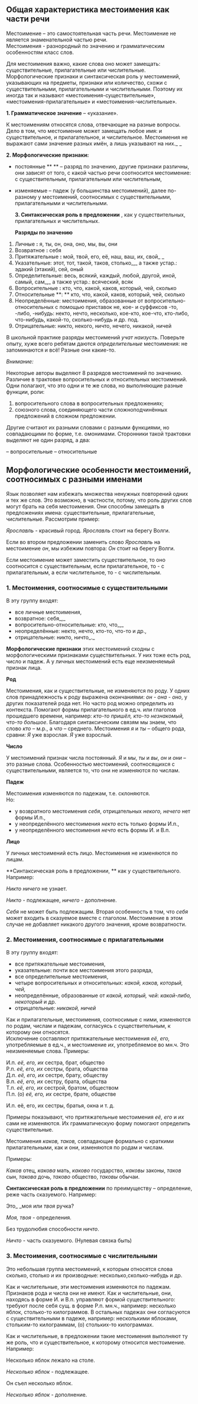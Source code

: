 ## **Общая характеристика местоимения как части речи**

Местоимение – это самостоятельная часть речи. Местоимение не является знаменательной частью речи.
<br/>
Местоимения - разнородный по значению и грамматическим особенностям класс слов.

Для местоимения важно, какие слова оно может замещать: существительные, прилагательные или числительные. Морфологические признаки и синтаксическая роль у местоимений, указывающих на предметы, признаки или количество, схожи с существительными, прилагательными и числительными. Поэтому их иногда так и называют «местоимения-существительные», «местоимения-прилагательные» и «местоимения-числительные».

**1. Грамматическое значение**  – «указание».

К местоимениям относятся слова, отвечающие на разные вопросы. Дело в том, что местоимение может замещать любое имя: и существительное, и прилагательное, и числительное. Местоимения не выражают сами значение разных имён, а лишь указывают на них._ _

**2. Морфологические признаки:**

- постоянные ** ** – разряд по значению, другие признаки различны, они зависят от того, с какой частью речи соотносится местоимение: с существительным, прилагательным или числительным,
- изменяемые –  падеж (у большинства местоимений), далее по-разному у местоимений, соотносимых с существительными, прилагательными и числительными.

  **3. Синтаксическая роль в предложении** , как у существительных, прилагательных и числительных.

  **Разряды по значению**

1. Личные **:** я, ты, он, она, оно, мы, вы, они
2. Возвратное **:** себя
3. Притяжательные **:** мой, твой, его, её, наш, ваш, их, свой_ _
4. Указательные: этот, тот, такой, таков, столько_,_ а также устар.: эдакий (этакий), сей, оный
5. Определительные: весь, всякий, каждый, любой, другой, иной, самый, сам_,_ а также устар.: всяческий, всяк
6. Вопросительные **:** кто, что, какой, каков, который, чей, сколько
7. Относительные **: ** кто, что, какой, каков, который, чей, сколько
8. Неопределённые: местоимения, образованные от вопросительно-относительных с помощью приставок не, кое- и  суффиксов -то, -либо, -нибудь: некто, нечто, несколько, кое-кто, кое-что, кто-либо, что-нибудь, какой-то, сколько-нибудь и др. под.
9. Отрицательные: никто, некого, ничто, нечего, никакой, ничей

В школьной практике разряды местоимений _учат наизусть_. Поверьте опыту, хуже всего ребятам даются _определительные_ местоимения: не запоминаются и всё! Разные они какие-то.

_Внимание:_

Некоторые авторы выделяют 8 разрядов местоимений по значению. Различие в трактовке вопросительных и относительных местоимений. Одни полагают, что это одни и те же слова, но выполняющие разные функции, роли:

1. вопросительного слова в вопросительных предложениях;
2. союзного слова, соединяющего части сложноподчинённых предложений в сложном предложении.

Другие считают их разными словами с разными функциями, но совпадающими по форме, т.е. омонимами. Сторонники такой трактовки выделяют не один разряд, а два:

– вопросительные
– относительные

## **Морфологические особенности местоимений, соотносимых с разными именами**

Язык позволяет нам избежать множества ненужных повторений одних и тех же слов. Это возможно, в частности, потому, что роль других слов могут брать на себя местоимения. Они способны замещать в предложениях имена: существительные, прилагательные, числительные. Рассмотрим пример:

_Ярославль_ - красивый город. _Ярославль_ стоит на берегу Волги.

Если во втором предложении заменить слово _Ярославль_ на местоимение _он_, мы избежим повтора: _Он_ стоит на берегу Волги.

Если местоимение может заместить существительное, то оно соотносится с существительным, если прилагательное, то - с прилагательным, а если числительное, то - с числительным.

### **1. Местоимения, соотносимые с существительными**

В эту группу входят:

- все личные местоимения,
- возвратное: себя_,_
- вопросительно-относительные: кто, что_,_
- неопределённые: некто, нечто, кто-то, что-то и др.,
- отрицательные: никто, ничто_._

**Морфологические признаки** этих местоимений сходны с морфологическими признаками существительных. У них тоже есть род, число и падеж. А у личных местоимений есть еще неизменяемый  признак лица.

**Род**

Местоимения, как и существительные, не изменяются по роду. У одних слов принадлежность к роду выражена окончаниями: _он - она - оно_, у других  показателей рода нет. Но часто род можно определить из контекста. Помогают формы прилагательного в ед.ч. или глаголов прошедшего времени, например: _кто-то пришёл, кто-то незнакомый, что-то большое_. Благодаря синтаксическим связям мы знаем, что слово _кто_ – м.р., а _что_ – среднего. Местоимения _я_ и _ты_ – общего рода, сравни: _Я_ уже взрослая. _Я_ уже взрослый.

**Число**

У местоимений признак числа постоянный. _Я_ и _мы_, _ты_ и _вы_, _он_ и _они_ – это разные слова. Особенностью местоимений, соотносящихся с существительными, является то, что они не изменяются по числам.

**Падеж**

Местоимения изменяются по падежам, т.е. склоняются.
<br/>
Но:

- у возвратного местоимения _себя_, отрицательных _некого, нечего_ нет формы И.п.,
- у неопределённого местоимения _некто_ есть только формы И.п.,
- у неопределённого местоимения _нечто_ есть формы И. и В.п.

**Лицо**

У личных местоимений есть лицо. Местоимения не изменяются по лицам.

**Синтаксическая роль в предложении, ** как у существительного. Например:

_Никто ничего_ не узнает.

_Никто_ - подлежащее, _ничего_ - дополнение.

_Себя_ не может быть подлежащим. Вторая особенность в том, что _себя_ может входить в сказуемое вместе с глаголом. Местоимение в этом случае не добавляет никакого другого значения, кроме возвратности.

### **2. Местоимения, соотносимые с прилагательными**

В эту группу входят:

- все притяжательные местоимения,
- указательные: почти все местоимения этого разряда,
- все определительные местоимения,
- четыре вопросительных и относительных: _какой, каков, который, чей,_
- неопределённые, образованные от _какой, который, чей_: _какой-либо, некоторый_ и др.
- отрицательные: _никакой, ничей_

Как и прилагательные, местоимения, соотносимые с ними, изменяются по родам, числам и падежам, согласуясь с существительным, к которому они относятся.
<br/>
Исключение составляют притяжательные местоимения _её, его,_ употребляемые в ед.ч., и местоимение _их_, употребляемое во мн.ч.  Это неизменяемые слова. Примеры:

И.п.  _её, его, их_ сестра, брат, общество
<br/>
Р.п.  _её, его, их_ сестры, брата, общества
<br/>
Д.п. _её, его, их_ сестре, брату, обществу
<br/>
В.п. _её, его, их_ сестру, брата, общества
<br/>
Т.п. _её, его, их_ сестрой, братом, обществом
<br/>
П.п. (о) _её, его, их_ сестре, брате, обществе

И.п. её, его, их сестры, братья, окна и т. д.

Примеры показывают, что притяжательные местоимения _её, его_ и _их_ сами не изменяются. Их грамматическую форму помогают определить существительные.

Местоимения _каков, таков,_ совпадающие формально с краткими прилагательными, как и они, изменяются по родам и числам.

Примеры:

_Каков_ отец, _какова_ мать, _каково_ государство, _каковы_ законы, _таков_ сын, _такова_ дочь, _таково_ общество, _таковы_ обычаи.

**Синтаксическая роль в предложении** по преимуществу – определение, реже часть сказуемого. Например:

Это_ _моя или _твоя_ ручка?

_Моя, твоя_ - определения.

Без трудолюбия способности _ничто_.

_Ничто_ - часть сказуемого. (Нулевая связка быть)

### **3. Местоимения, соотносимые с числительными**

Это небольшая группа местоимений, к которым относятся слова сколько, столько и их производные: несколько,сколько-нибудь и др.

Как и числительные, эти местоимения изменяются по падежам. Признаков рода и числа они не имеют. Как и числительные, они, находясь в форме И. и В.п. управляют формой существительного:  требуют после себя сущ. в форме Р.п. мн.ч., например: несколько яблок, столько-то килограммов. В остальных падежах они согласуются с существительными в падеже, например: несколькими яблоками, стольким-то килограммам, (о) стольких-то килограммах.

Как и числительные, в предложении такие местоимения выполняют ту же роль, что и существительное, к которому относится местоимение. Например:

Несколько яблок лежало на столе.

_Несколько яблок_ - подлежащее.

Он съел несколько яблок.

_Несколько яблок_ - дополнение.
